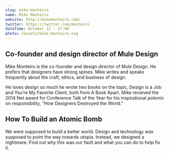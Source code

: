 ```yaml
---
slug: mike-monteiro
name: Mike Monteiro
website: http://mikemonteiro.com/
twitter: https://twitter.com/monteiro
dateTime: October 12 - 17:00
photo: /assets/mike-monteiro.svg
---
```


## Co-founder and design director of Mule Design

Mike Monteiro is the co-founder and design director of Mule Design. He prefers
that designers have strong spines. Mike writes and speaks frequently about the
craft, ethics, and business of design.

He loves design so much he wrote two books on the topic, Design is a Job and
You’re My Favorite Client, both from A Book Apart. Mike received the 2014 Net
award for Conference Talk of the Year for his inspirational polemic on
responsibility, “How Designers Destroyed the World.”

## How To Build an Atomic Bomb

We were supposed to build a better world. Design and technology was supposed to point the way towards utopia. Instead, we designed a nightmare. Find out why this was our fault and what you can do to help fix it.
